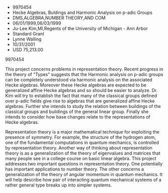 
* 9970454
* Hecke Algebras, Buldings and Harmonic Analysis on p-adic Groups
* DMS,ALGEBRA,NUMBER THEORY,AND COM
* 06/01/1999,06/03/1999
* Ju-Lee Kim,MI,Regents of the University of Michigan - Ann Arbor
* Standard Grant
* Lynne Walling
* 10/31/2001
* USD 75,213.00

9970454

This project concerns problems in representation theory. Recent progress in the
theory of "Types" suggests that the Harmonic analysis on p-adic groups can be
completely understood via harmonic analysis on the associated Hecke algebras.
Moreover these Hecke algebras are expected to be generalized affine Hecke
algebras and so should be easier to analyze. Dr. Kim will try to establish the
fact that many of the classical groups defined over p-adic fields give rise to
algebras that are generalized affine Hecke algebras. Further she intends to
study the relation between buildings of the classical groups and buildings of
the general linear group. Finally she intends to consider how base changes
relate to the representations of Hecke algebras.

Representation theory is a major mathematical technique for exploiting the
presence of symmetry. For example, the structure of the hydrogen atom, one of
the fundamental computations in quantum mechanics, is controlled by
representation theory. Another way of thinking about representation theory is as
a generalization of the theory of eigenvalues and matrices that many people see
in a college course on basic linear algebra. This project addresses two
important questions in representation theory. One potentially has important
applications to number theory. The other concerns a generalization of the theory
of angular momentum in quantum mechanics. It will help describe how pair of
interacting quantum mechanical systems of a rather general type breaks up into
simpler systems.


